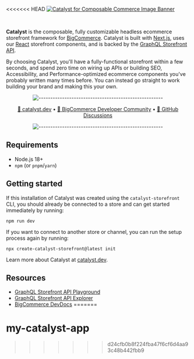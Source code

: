 <<<<<<< HEAD
<a href="https://catalyst.dev" target="_blank" rel="noopener norerrer">
  <img src="https://storage.googleapis.com/bigcommerce-developers/images/catalyst_readme_banner.png" alt="Catalyst for Composable Commerce Image Banner" title="Catalyst">
</a>

<br />

**Catalyst** is the composable, fully customizable headless ecommerce storefront framework for
[BigCommerce](https://www.bigcommerce.com/). Catalyst is built with [Next.js](https://nextjs.org/), uses
our [React](https://react.dev/) storefront components, and is backed by the
[GraphQL Storefront API](https://developer.bigcommerce.com/docs/storefront/graphql).

By choosing Catalyst, you'll have a fully-functional storefront within a few seconds, and spend zero time on wiring
up APIs or building SEO, Accessibility, and Performance-optimized ecommerce components you've probably written many
times before. You can instead go straight to work building your brand and making this your own.

<div align="center">

![-----------------------------------------------------](https://storage.googleapis.com/bigcommerce-developers/images/catalyst_readme_hr.png)

</div>

<p align="center">
 <a href="https://www.catalyst.dev">🚀 catalyst.dev</a> •
 <a href="https://developer.bigcommerce.com/community">🤗 BigCommerce Developer Community</a> •
 <a href="https://github.com/bigcommerce/catalyst/discussions">💬 GitHub Discussions</a>
</p>

<div align="center">

![-----------------------------------------------------](https://storage.googleapis.com/bigcommerce-developers/images/catalyst_readme_hr.png)

</div>

## Requirements

- Node.js 18+
- `npm` (or `pnpm`/`yarn`)

## Getting started

If this installation of Catalyst was created using the `catalyst-storefront` CLI, you should already be connected to a store and can get started immediately by running:

```shell
npm run dev
```

If you want to connect to another store or channel, you can run the setup process again by running:

```shell
npx create-catalyst-storefront@latest init
```

Learn more about Catalyst at [catalyst.dev](https://catalyst.dev).

## Resources

- [GraphQL Storefront API Playground](https://developer.bigcommerce.com/graphql-storefront/playground)
- [GraphQL Storefront API Explorer](https://developer.bigcommerce.com/graphql-storefront/explorer)
- [BigCommerce DevDocs](https://developer.bigcommerce.com/docs/build)
=======
# my-catalyst-app
>>>>>>> d24cfb0b8f224fba47f6cf6d4aa93c48b442fbb9
